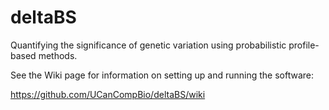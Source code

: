 deltaBS
=======

Quantifying the significance of genetic variation using probabilistic profile-based methods.

See the Wiki page for information on setting up and running the software:

https://github.com/UCanCompBio/deltaBS/wiki
